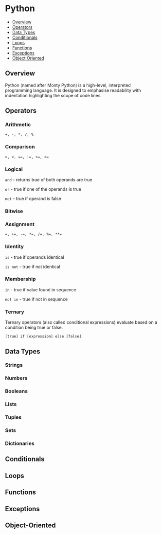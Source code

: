 # Python

- [Overview](#overview)
- [Operators](#operators)
- [Data Types](#data-types)
- [Conditionals](#conditionals)
- [Loops](#loops)
- [Functions](#functions)
- [Exceptions](#exceptions)
- [Object Oriented](#object-oriented)

## Overview

Python (named after Monty Python) is a high-level, interpreted programming language. It is designed to emphasise readability with indentation highlighting the scope of code lines.

## Operators

### Arithmetic

`+, -, *, /, %`

### Comparison

`>, <, ==, !=, >=, <=`

### Logical

`and` - returns true of both operands are true

`or` - true if one of the operands is true

`not` - true if operand is false

### Bitwise

### Assignment

`=, +=, -=, *=, /=, %=, **=`

### Identity

`is` - true if operands identical

`is not` - true if not identical

### Membership

`in` - true if value found in sequence

`not in` - true if not in sequence

### Ternary

Ternary operators (also called conditional expressions) evaluate based on a condition being true or false.

`[true] if [expression] else [false]`

## Data Types

### Strings

### Numbers

### Booleans

### Lists

### Tuples

### Sets

### Dictionaries

## Conditionals

## Loops

## Functions

## Exceptions

## Object-Oriented
